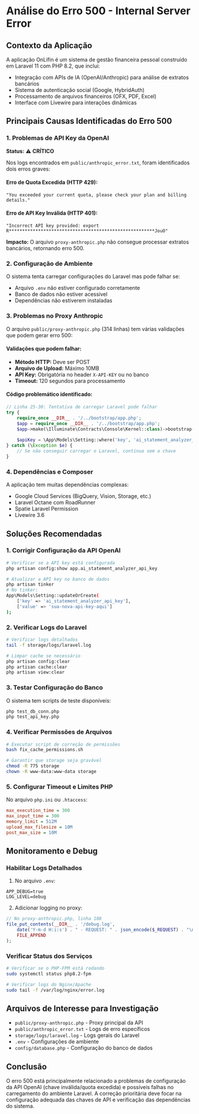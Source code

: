 # Análise do Erro 500 - Internal Server Error

## Contexto da Aplicação
A aplicação OnLifin é um sistema de gestão financeira pessoal construído em Laravel 11 com PHP 8.2, que inclui:
- Integração com APIs de IA (OpenAI/Anthropic) para análise de extratos bancários
- Sistema de autenticação social (Google, HybridAuth)
- Processamento de arquivos financeiros (OFX, PDF, Excel)
- Interface com Livewire para interações dinâmicas

## Principais Causas Identificadas do Erro 500

### 1. **Problemas de API Key da OpenAI**
**Status:** ⚠️ **CRÍTICO**

Nos logs encontrados em `public/anthropic_error.txt`, foram identificados dois erros graves:

#### Erro de Quota Excedida (HTTP 429):
```
"You exceeded your current quota, please check your plan and billing details."
```

#### Erro de API Key Inválida (HTTP 401):
```
"Incorrect API key provided: export R*******************************************************JouO"
```

**Impacto:** O arquivo `proxy-anthropic.php` não consegue processar extratos bancários, retornando erro 500.

### 2. **Configuração de Ambiente**
O sistema tenta carregar configurações do Laravel mas pode falhar se:
- Arquivo `.env` não estiver configurado corretamente
- Banco de dados não estiver acessível
- Dependências não estiverem instaladas

### 3. **Problemas no Proxy Anthropic**
O arquivo `public/proxy-anthropic.php` (314 linhas) tem várias validações que podem gerar erro 500:

#### Validações que podem falhar:
- **Método HTTP:** Deve ser POST
- **Arquivo de Upload:** Máximo 10MB
- **API Key:** Obrigatória no header `X-API-KEY` ou no banco
- **Timeout:** 120 segundos para processamento

#### Código problemático identificado:
```php
// Linha 25-30: Tentativa de carregar Laravel pode falhar
try {
    require_once __DIR__ . '/../bootstrap/app.php';
    $app = require_once __DIR__ . '/../bootstrap/app.php';
    $app->make(\Illuminate\Contracts\Console\Kernel::class)->bootstrap();
    
    $apiKey = \App\Models\Setting::where('key', 'ai_statement_analyzer_api_key')->value('value');
} catch (\Exception $e) {
    // Se não conseguir carregar o Laravel, continua sem a chave
}
```

### 4. **Dependências e Composer**
A aplicação tem muitas dependências complexas:
- Google Cloud Services (BigQuery, Vision, Storage, etc.)
- Laravel Octane com RoadRunner
- Spatie Laravel Permission
- Livewire 3.6

## Soluções Recomendadas

### 1. **Corrigir Configuração da API OpenAI**
```bash
# Verificar se a API key está configurada
php artisan config:show app.ai_statement_analyzer_api_key

# Atualizar a API key no banco de dados
php artisan tinker
# No tinker:
App\Models\Setting::updateOrCreate(
    ['key' => 'ai_statement_analyzer_api_key'],
    ['value' => 'sua-nova-api-key-aqui']
);
```

### 2. **Verificar Logs do Laravel**
```bash
# Verificar logs detalhados
tail -f storage/logs/laravel.log

# Limpar cache se necessário
php artisan config:clear
php artisan cache:clear
php artisan view:clear
```

### 3. **Testar Configuração do Banco**
O sistema tem scripts de teste disponíveis:
```bash
php test_db_conn.php
php test_api_key.php
```

### 4. **Verificar Permissões de Arquivos**
```bash
# Executar script de correção de permissões
bash fix_cache_permissions.sh

# Garantir que storage seja gravável
chmod -R 775 storage
chown -R www-data:www-data storage
```

### 5. **Configurar Timeout e Limites PHP**
No arquivo `php.ini` ou `.htaccess`:
```ini
max_execution_time = 300
max_input_time = 300
memory_limit = 512M
upload_max_filesize = 10M
post_max_size = 10M
```

## Monitoramento e Debug

### Habilitar Logs Detalhados
1. No arquivo `.env`:
```env
APP_DEBUG=true
LOG_LEVEL=debug
```

2. Adicionar logging no proxy:
```php
// No proxy-anthropic.php, linha 108
file_put_contents(__DIR__ . '/debug.log', 
    date('Y-m-d H:i:s') . " - REQUEST: " . json_encode($_REQUEST) . "\n", 
    FILE_APPEND
);
```

### Verificar Status dos Serviços
```bash
# Verificar se o PHP-FPM está rodando
sudo systemctl status php8.2-fpm

# Verificar logs do Nginx/Apache
sudo tail -f /var/log/nginx/error.log
```

## Arquivos de Interesse para Investigação
- `public/proxy-anthropic.php` - Proxy principal da API
- `public/anthropic_error.txt` - Logs de erro específicos
- `storage/logs/laravel.log` - Logs gerais do Laravel
- `.env` - Configurações de ambiente
- `config/database.php` - Configuração do banco de dados

## Conclusão
O erro 500 está principalmente relacionado a problemas de configuração da API OpenAI (chave inválida/quota excedida) e possíveis falhas no carregamento do ambiente Laravel. A correção prioritária deve focar na configuração adequada das chaves de API e verificação das dependências do sistema.